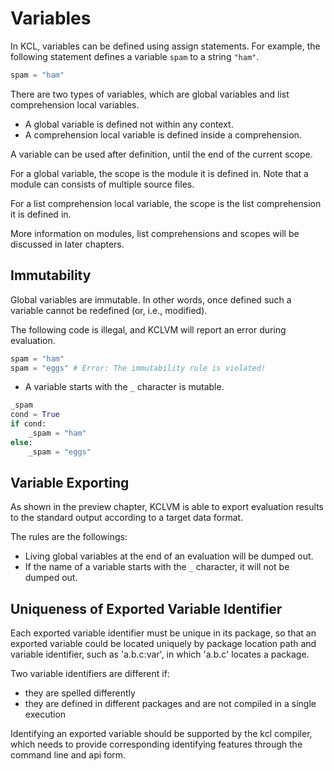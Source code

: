 # Variables

In KCL, variables can be defined using assign statements. For example, the following statement defines a variable `spam` to a string `"ham"`.

```python
spam = "ham"
```

There are two types of variables, which are global variables and list comprehension local variables.

- A global variable is defined not within any context.
- A comprehension local variable is defined inside a comprehension.

A variable can be used after definition, until the end of the current scope.

For a global variable, the scope is the module it is defined in. Note that a module can consists of multiple source files.

For a list comprehension local variable, the scope is the list comprehension it is defined in.

More information on modules, list comprehensions and scopes will be discussed in later chapters.

## Immutability

Global variables are immutable. In other words, once defined such a variable cannot be redefined (or, i.e., modified).

The following code is illegal, and KCLVM will report an error during evaluation.

```python
spam = "ham"
spam = "eggs" # Error: The immutability rule is violated!
```

- A variable starts with the `_` character is mutable.

```python
_spam
cond = True
if cond:
    _spam = "ham"
else:
    _spam = "eggs"
```

## Variable Exporting

As shown in the preview chapter, KCLVM is able to export evaluation results to the standard output according to a target data format.

The rules are the followings:

- Living global variables at the end of an evaluation will be dumped out.
- If the name of a variable starts with the `_` character, it will not be dumped out.

## Uniqueness of Exported Variable Identifier

Each exported variable identifier must be unique in its package, so that an exported variable could be located uniquely by package location path and variable identifier, such as 'a.b.c:var', in which 'a.b.c' locates a package.

Two variable identifiers are different if:

- they are spelled differently
- they are defined in different packages and are not compiled in a single execution

Identifying an exported variable should be supported by the kcl compiler, which needs to provide corresponding identifying features through the command line and api form.
